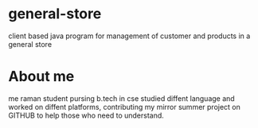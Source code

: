 # general-store
client based java program for management of customer and products in a general store
# About me
me raman student pursing b.tech in cse studied diffent language and worked on diffent platforms, contributing my mirror summer project on GITHUB to help those who need to understand. 
